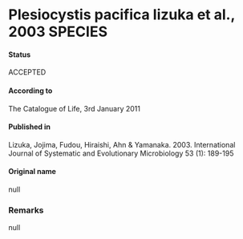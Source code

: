Plesiocystis pacifica Iizuka et al., 2003 SPECIES
=======

#### Status
ACCEPTED

#### According to
The Catalogue of Life, 3rd January 2011

#### Published in
Lizuka, Jojima, Fudou, Hiraishi, Ahn & Yamanaka. 2003. International Journal of Systematic and Evolutionary Microbiology 53 (1): 189-195

#### Original name
null

### Remarks
null